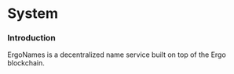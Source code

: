 # System

### Introduction

ErgoNames is a decentralized name service built on top of the Ergo blockchain.